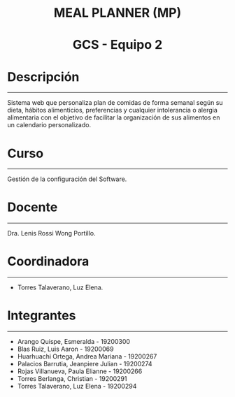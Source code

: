 # <h1 align="center"> MEAL PLANNER (MP)

# <h1 align="center">  GCS - Equipo 2
  
# Descripción
---
Sistema web que personaliza plan de comidas de forma semanal según su dieta, hábitos alimenticios, preferencias y cualquier intolerancia o alergia alimentaria con el objetivo de facilitar la organización de sus alimentos en un calendario personalizado.
  
# Curso
---
Gestión de la configuración del Software.

# Docente
---
Dra. Lenis Rossi Wong Portillo.

# Coordinadora
---
- Torres Talaverano, Luz Elena.
  
# Integrantes
---
- Arango Quispe, Esmeralda - 19200300
- Blas Ruiz, Luis Aaron  -  19200069
- Huarhuachi Ortega, Andrea Mariana  - 19200267  
- Palacios Barrutia, Jeanpiere Julian  - 19200274  
- Rojas Villanueva, Paula Elianne  - 19200266
- Torres Berlanga, Christian - 19200291
- Torres Talaverano, Luz Elena - 19200294


  

